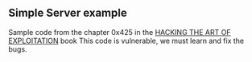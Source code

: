Simple Server example
---------------------

Sample code from the chapter 0x425 in the [HACKING THE ART OF EXPLOITATION](http://nostarch.com/hacking2.html) book
This code is vulnerable, we must learn and fix the bugs. 
